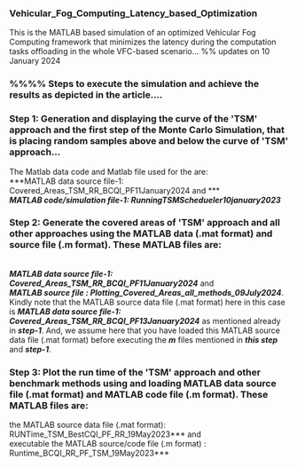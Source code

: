 ### Vehicular_Fog_Computing_Latency_based_Optimization
This is the MATLAB based simulation of an optimized Vehicular Fog Computing framework that minimizes the latency during the computation tasks offloading in the whole VFC-based scenario...
%% updates on 10 January 2024  
### %%%% Steps to execute the simulation and achieve the results as depicted in the article.... 
### Step 1: Generation and displaying the curve of the 'TSM' approach and the first step of the Monte Carlo Simulation, that is placing random samples above and below the curve of 'TSM' approach...
The Matlab data code and Matlab file used for the are: 
<br/> ***MATLAB data source file-1: Covered_Areas_TSM_RR_BCQI_PF11January2024 and *** 
<br/> ***MATLAB code/simulation file-1: RunningTSMSchedueler10january2023*** 

### Step 2: Generate the covered areas of 'TSM' approach and all other approaches using the MATLAB data (.mat format) and source file (.m format). These MATLAB files are:
<br/> ***MATLAB data source file-1: Covered_Areas_TSM_RR_BCQI_PF11January2024*** and
<br/> ***MATLAB source file : Plotting_Covered_Areas_all_methods_09July2024***. 
<br/> Kindly note that the MATLAB source data file (.mat format) here in this case is ***MATLAB data source file-1: Covered_Areas_TSM_RR_BCQI_PF13January2024*** as mentioned already in ***step-1***. And, we assume here that you have loaded this MATLAB source data file (.mat format) before executing the ***m*** files mentioned in ***this step*** and ***step-1***.

### Step 3: Plot the run time of the 'TSM' approach and other benchmark methods using and loading MATLAB data source file (.mat format) and MATLAB code file (.m format). These MATLAB files are:
the MATLAB source data file (.mat format): RUNTime_TSM_BestCQI_PF_RR_19May2023***  and 
<br/> executable the MATLAB source/code file (.m format) : Runtime_BCQI_RR_PF_TSM_19May2023***
